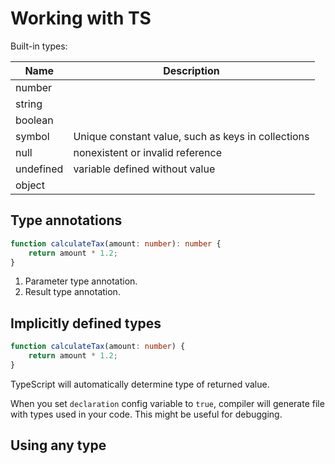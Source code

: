 # Working with TS

Built-in types:

| Name | Description |
| ---- | ----------- |
| number| |
| string | |
| boolean | |
| symbol | Unique constant value, such as keys in collections |
| null | nonexistent or invalid reference |
| undefined | variable defined without value |
| object | |

## Type annotations

```ts
function calculateTax(amount: number): number {
    return amount * 1.2;
}
```

1. Parameter type annotation.
2. Result type annotation.

## Implicitly defined types

```ts
function calculateTax(amount: number) {
    return amount * 1.2;
}
```

TypeScript will automatically determine type of returned value.

When you set `declaration` config variable to `true`, compiler will generate file with types used in your code. This might be useful for debugging.

## Using any type
